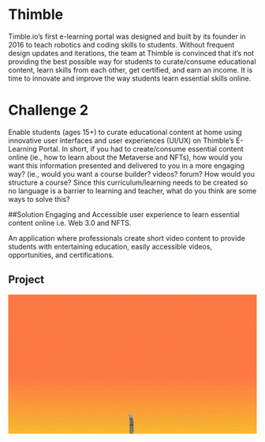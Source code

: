 # Thimble

Timble.io’s first e-learning portal was designed and built by its founder 
in 2016 to teach robotics and coding skills to students. Without frequent 
design updates and iterations, the team at Thimble is convinced that it’s 
not providing the best possible way for students to curate/consume educational 
content, learn skills from each other, get certified, and earn an income. 
It is time to innovate and improve the way students learn essential skills online. 

  # Challenge 2 
  Enable students (ages 15+) to curate educational content at home
   using innovative user interfaces and user experiences (UI/UX) on Thimble’s E-Learning
   Portal. In short, if you had to create/consume essential content online (ie., how to learn 
   about the Metaverse and NFTs), how would you want this information presented and delivered 
   to you in a more engaging way? (ie., would you want a course builder? videos? forum? How
   would you structure a course? Since this curriculum/learning needs to be created so no 
   language is a barrier to learning and teacher, what do you think are some ways to solve this?

##Solution
Engaging and Accessible user experience to learn essential content online i.e. Web 3.0 and NFTS.

An application where professionals create short video content to provide students with entertaining education, easily accessible videos, opportunities, and certifications.


## Project
<img src= "https://github.com/Davidtrinite/Thimble/blob/237d888138207008d4fcd7c1fa2c87b62f3d5ca4/Thimble%20app.gif" width="564" />
